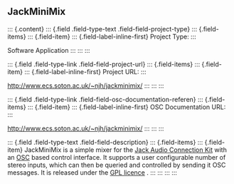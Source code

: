 ## JackMiniMix

::: {.content}
::: {.field .field-type-text .field-field-project-type}
::: {.field-items}
::: {.field-item}
::: {.field-label-inline-first}
Project Type:
:::

Software Application
:::
:::
:::

::: {.field .field-type-link .field-field-project-url}
::: {.field-items}
::: {.field-item}
::: {.field-label-inline-first}
Project URL:
:::

<http://www.ecs.soton.ac.uk/~njh/jackminimix/>
:::
:::
:::

::: {.field .field-type-link .field-field-osc-documentation-referen}
::: {.field-items}
::: {.field-item}
::: {.field-label-inline-first}
OSC Documentation URL:
:::

<http://www.ecs.soton.ac.uk/~njh/jackminimix/>
:::
:::
:::

::: {.field .field-type-text .field-field-description}
::: {.field-items}
::: {.field-item}
JackMiniMix is a simple mixer for the [Jack Audio Connection
Kit](http://jackit.sourceforge.net/) with an
[OSC](http://www.opensoundcontrol.org/) based control interface. It
supports a user configurable number of stereo inputs, which can then be
queried and controlled by sending it OSC messages. It is released under
the [GPL licence](http://www.gnu.org/copyleft/gpl.html) .
:::
:::
:::
:::
